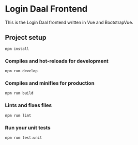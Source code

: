 # Login Daal Frontend

This is the Login Daal frontend written in Vue and BootstrapVue.

## Project setup

```
npm install
```

### Compiles and hot-reloads for development

```
npm run develop
```

### Compiles and minifies for production

```
npm run build
```

### Lints and fixes files

```
npm run lint
```

### Run your unit tests

```
npm run test:unit
```

